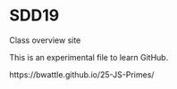 # SDD19
<p>Class overview site</p>
<p>This is an experimental file to learn GitHub.</p>
https://bwattle.github.io/25-JS-Primes/

